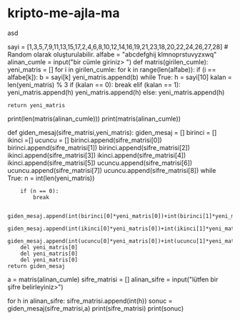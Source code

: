 # kripto-me-ajla-ma
asd

sayi = [1,3,5,7,9,11,13,15,17,2,4,6,8,10,12,14,16,19,21,23,18,20,22,24,26,27,28] # Random olarak oluşturulabilir. 
alfabe = "abcdefghij klmnoprstuvyzxwq"
alinan_cumle = input("bir cümle giriniz> ")
def matris(girilen_cumle):
    yeni_matris = []
    for i in girilen_cumle:
        for k in range(len(alfabe)):
            if (i == alfabe[k]):
                b = sayi[k]
                yeni_matris.append(b)
    while True:
        h = sayi[10]
        kalan = len(yeni_matris) % 3
        if (kalan == 0):
            break
        elif (kalan == 1):
            yeni_matris.append(h)
            yeni_matris.append(h)
        else:
            yeni_matris.append(h)

    return yeni_matris
print(len(matris(alinan_cumle)))
print(matris(alinan_cumle))



def giden_mesaj(sifre_matrisi,yeni_matris):
    giden_mesaj = []
    birinci = []
    ikinci =[]
    ucuncu = []
    birinci.append(sifre_matrisi[0])
    birinci.append(sifre_matrisi[1])
    birinci.append(sifre_matrisi[2])
    ikinci.append(sifre_matrisi[3])
    ikinci.append(sifre_matrisi[4])
    ikinci.append(sifre_matrisi[5])
    ucuncu.append(sifre_matrisi[6])
    ucuncu.append(sifre_matrisi[7])
    ucuncu.append(sifre_matrisi[8])
    while True:
        n = int(len(yeni_matris))

        if (n == 0):
            break

        giden_mesaj.append(int(birinci[0]*yeni_matris[0])+int(birinci[1]*yeni_matris[1])+int(birinci[2]*yeni_matris[2]))
        giden_mesaj.append(int(ikinci[0]*yeni_matris[0])+int(ikinci[1]*yeni_matris[1])+int(ikinci[2]*yeni_matris[2]))
        giden_mesaj.append(int(ucuncu[0]*yeni_matris[0])+int(ucuncu[1]*yeni_matris[1])+int(ucuncu[2]*yeni_matris[2]))
        del yeni_matris[0]
        del yeni_matris[0]
        del yeni_matris[0]
    return giden_mesaj


a = matris(alinan_cumle)
sifre_matrisi = []
alinan_sifre = input("lütfen bir şifre belirleyiniz>") 

for h in alinan_sifre:
    sifre_matrisi.append(int(h))
sonuc = giden_mesaj(sifre_matrisi,a)
print(sifre_matrisi)
print(sonuc)





